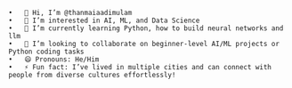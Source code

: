 	•	👋 Hi, I’m @thanmaiaadimulam
	•	👀 I’m interested in AI, ML, and Data Science
	•	🌱 I’m currently learning Python, how to build neural networks and llm
	•	💞️ I’m looking to collaborate on beginner-level AI/ML projects or Python coding tasks
	•	😄 Pronouns: He/Him
	•	⚡ Fun fact: I’ve lived in multiple cities and can connect with people from diverse cultures effortlessly!

<!---
thanmaiaadimulam/thanmaiaadimulam is a ✨ special ✨ repository because its `README.md` (this file) appears on your GitHub profile.
You can click the Preview link to take a look at your changes.
--->
